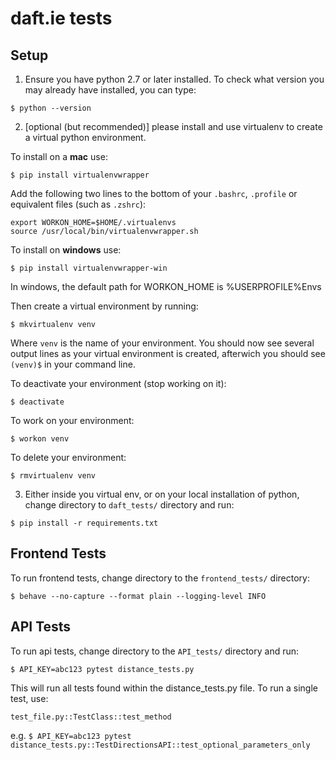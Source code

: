 # daft.ie tests

## Setup
1. Ensure you have python 2.7 or later installed. To check what version you may already have installed, you can type:

  `$ python --version`
  
2. [optional (but recommended)] please install and use virtualenv to create a virtual python environment. 

  To install on a **mac** use:

  `$ pip install virtualenvwrapper`
  
  Add the following two lines to the bottom of your `.bashrc`, `.profile` or equivalent files (such as `.zshrc`):

  ```
  export WORKON_HOME=$HOME/.virtualenvs
  source /usr/local/bin/virtualenvwrapper.sh
  ```
  
  To install on **windows** use:
  
  `$ pip install virtualenvwrapper-win`
  
  In windows, the default path for WORKON_HOME is %USERPROFILE%Envs
  
  Then create a virtual environment by running:
  
  `$ mkvirtualenv venv`
  
  Where `venv` is the name of your environment. You should now see several output lines as your virtual
  environment is created, afterwich you should see `(venv)$` in your command line.
  
  To deactivate your environment (stop working on it):
  
  `$ deactivate`
  
  To work on your environment:
  
  `$ workon venv`
  
  To delete your environment:
  
  `$ rmvirtualenv venv`
  

3. Either inside you virtual env, or on your local installation of python, change directory to `daft_tests/` directory and run:

  `$ pip install -r requirements.txt`

## Frontend Tests
To run frontend tests, change directory to the `frontend_tests/` directory:

  `$ behave --no-capture --format plain --logging-level INFO`

## API Tests
To run api tests, change directory to the `API_tests/` directory and run:

  `$ API_KEY=abc123 pytest distance_tests.py`
  
  This will run all tests found within the distance_tests.py file. To run a single test, use:
  
  `test_file.py::TestClass::test_method`
  
  e.g. `$ API_KEY=abc123 pytest distance_tests.py::TestDirectionsAPI::test_optional_parameters_only`
